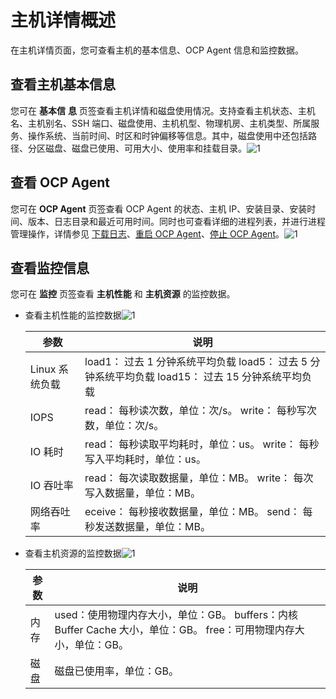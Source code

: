 主机详情概述 
===========================

在主机详情页面，您可查看主机的基本信息、OCP Agent 信息和监控数据。

查看主机基本信息 
-----------------------------

您可在 **基本信** **息** 页签查看主机详情和磁盘使用情况。支持查看主机状态、主机名、主机别名、SSH 端口、磁盘使用、主机机型、物理机房、主机类型、所属服务、操作系统、当前时间、时区和时钟偏移等信息。其中，磁盘使用中还包括路径、分区磁盘、磁盘已使用、可用大小、使用率和挂载目录。![1](https://help-static-aliyun-doc.aliyuncs.com/assets/img/zh-CN/5661460261/p265842.png)

查看 OCP Agent 
---------------------------------

您可在 **OCP Agent** 页签查看 OCP Agent 的状态、主机 IP、安装目录、安装时间、版本、日志目录和最近可用时间。同时也可查看详细的进程列表，并进行进程管理操作，详情参见 [下载日志](/zh-CN/3.ob-cloud-platform/4.manage-clusters/3.basic-operations/15.download-log.md)、[重启 OCP Agent](/zh-CN/3.ob-cloud-platform/6.management-host/4.restart-the-ocp-agent.md)、[停止 OCP Agent](/zh-CN/3.ob-cloud-platform/6.management-host/5.stop-the-ocp-agent.md)。![1](https://help-static-aliyun-doc.aliyuncs.com/assets/img/zh-CN/5661460261/p265855.png)

查看监控信息 
---------------------------

您可在 **监控** 页签查看 **主机性能** 和 **主机资源** 的监控数据。

* 查看主机性能的监控数据![1](https://help-static-aliyun-doc.aliyuncs.com/assets/img/zh-CN/5661460261/p265857.png)

  

  |     参数     |                                                说明                                                |
  |------------|--------------------------------------------------------------------------------------------------|
  | Linux 系统负载 | load1： 过去 1 分钟系统平均负载 load5： 过去 5 分钟系统平均负载 load15： 过去 15 分钟系统平均负载 |
  | IOPS       | read： 每秒读次数，单位：次/s。 write： 每秒写次数，单位：次/s。                                         |
  | IO 耗时      | read： 每秒读取平均耗时，单位：us。 write： 每秒写入平均耗时，单位：us。                                     |
  | IO 吞吐率     | read： 每次读取数据量，单位：MB。 write： 每次写入数据量，单位：MB。                                       |
  | 网络吞吐率      | eceive： 每秒接收数据量，单位：MB。 send： 每秒发送数据量，单位：MB。                                      |

  

  

* 查看主机资源的监控数据![1](https://help-static-aliyun-doc.aliyuncs.com/assets/img/zh-CN/6661460261/p265858.png)

  

  | 参数 |                                                     说明                                                      |
  |----|-------------------------------------------------------------------------------------------------------------|
  | 内存 | used：使用物理内存大小，单位：GB。 buffers：内核 Buffer Cache 大小，单位：GB。 free：可用物理内存大小，单位：GB。 |
  | 磁盘 | 磁盘已使用率，单位：GB。                                                                                               |

  



